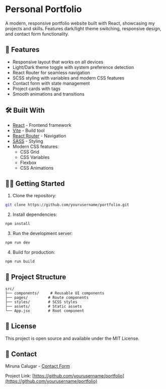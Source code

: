 # Personal Portfolio

A modern, responsive portfolio website built with React, showcasing my projects and skills. Features dark/light theme switching, responsive design, and contact form functionality.

## 🚀 Features

- Responsive layout that works on all devices
- Light/Dark theme toggle with system preference detection
- React Router for seamless navigation
- SCSS styling with variables and modern CSS features
- Contact form with state management
- Project cards with tags
- Smooth animations and transitions

## 🛠️ Built With

- [React](https://reactjs.org/) - Frontend framework
- [Vite](https://vitejs.dev/) - Build tool
- [React Router](https://reactrouter.com/) - Navigation
- [SASS](https://sass-lang.com/) - Styling
- Modern CSS features:
  - CSS Grid
  - CSS Variables
  - Flexbox
  - CSS Animations

## 🏃‍♀️ Getting Started

1. Clone the repository:
```bash
git clone https://github.com/yourusername/portfolio.git
```

2. Install dependencies:
```bash
npm install
```

3. Run the development server:
```bash
npm run dev
```

4. Build for production:
```bash
npm run build
```

## 📂 Project Structure

```
src/
├── components/     # Reusable UI components
├── pages/         # Route components
├── styles/        # SCSS styles
├── assets/        # Static assets
└── App.jsx        # Root component
```

## 📝 License

This project is open source and available under the MIT License.

## 🤝 Contact

Miruna Calugar - [Contact Form](https://yourportfolio.com/contact)

Project Link: [https://github.com/yourusername/portfolio](https://github.com/yourusername/portfolio)